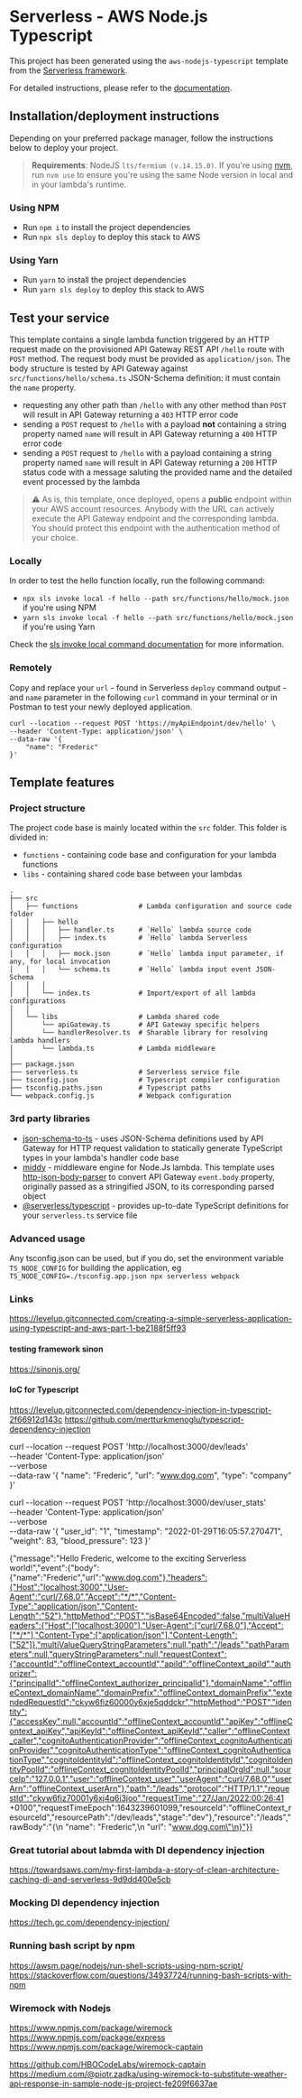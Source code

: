 # Serverless - AWS Node.js Typescript

This project has been generated using the `aws-nodejs-typescript` template from the [Serverless framework](https://www.serverless.com/).

For detailed instructions, please refer to the [documentation](https://www.serverless.com/framework/docs/providers/aws/).

## Installation/deployment instructions

Depending on your preferred package manager, follow the instructions below to deploy your project.

> **Requirements**: NodeJS `lts/fermium (v.14.15.0)`. If you're using [nvm](https://github.com/nvm-sh/nvm), run `nvm use` to ensure you're using the same Node version in local and in your lambda's runtime.

### Using NPM

- Run `npm i` to install the project dependencies
- Run `npx sls deploy` to deploy this stack to AWS

### Using Yarn

- Run `yarn` to install the project dependencies
- Run `yarn sls deploy` to deploy this stack to AWS

## Test your service

This template contains a single lambda function triggered by an HTTP request made on the provisioned API Gateway REST API `/hello` route with `POST` method. The request body must be provided as `application/json`. The body structure is tested by API Gateway against `src/functions/hello/schema.ts` JSON-Schema definition: it must contain the `name` property.

- requesting any other path than `/hello` with any other method than `POST` will result in API Gateway returning a `403` HTTP error code
- sending a `POST` request to `/hello` with a payload **not** containing a string property named `name` will result in API Gateway returning a `400` HTTP error code
- sending a `POST` request to `/hello` with a payload containing a string property named `name` will result in API Gateway returning a `200` HTTP status code with a message saluting the provided name and the detailed event processed by the lambda

> :warning: As is, this template, once deployed, opens a **public** endpoint within your AWS account resources. Anybody with the URL can actively execute the API Gateway endpoint and the corresponding lambda. You should protect this endpoint with the authentication method of your choice.

### Locally

In order to test the hello function locally, run the following command:

- `npx sls invoke local -f hello --path src/functions/hello/mock.json` if you're using NPM
- `yarn sls invoke local -f hello --path src/functions/hello/mock.json` if you're using Yarn

Check the [sls invoke local command documentation](https://www.serverless.com/framework/docs/providers/aws/cli-reference/invoke-local/) for more information.

### Remotely

Copy and replace your `url` - found in Serverless `deploy` command output - and `name` parameter in the following `curl` command in your terminal or in Postman to test your newly deployed application.

```
curl --location --request POST 'https://myApiEndpoint/dev/hello' \
--header 'Content-Type: application/json' \
--data-raw '{
    "name": "Frederic"
}'
```

## Template features

### Project structure

The project code base is mainly located within the `src` folder. This folder is divided in:

- `functions` - containing code base and configuration for your lambda functions
- `libs` - containing shared code base between your lambdas

```
.
├── src
│   ├── functions               # Lambda configuration and source code folder
│   │   ├── hello
│   │   │   ├── handler.ts      # `Hello` lambda source code
│   │   │   ├── index.ts        # `Hello` lambda Serverless configuration
│   │   │   ├── mock.json       # `Hello` lambda input parameter, if any, for local invocation
│   │   │   └── schema.ts       # `Hello` lambda input event JSON-Schema
│   │   │
│   │   └── index.ts            # Import/export of all lambda configurations
│   │
│   └── libs                    # Lambda shared code
│       └── apiGateway.ts       # API Gateway specific helpers
│       └── handlerResolver.ts  # Sharable library for resolving lambda handlers
│       └── lambda.ts           # Lambda middleware
│
├── package.json
├── serverless.ts               # Serverless service file
├── tsconfig.json               # Typescript compiler configuration
├── tsconfig.paths.json         # Typescript paths
└── webpack.config.js           # Webpack configuration
```

### 3rd party libraries

- [json-schema-to-ts](https://github.com/ThomasAribart/json-schema-to-ts) - uses JSON-Schema definitions used by API Gateway for HTTP request validation to statically generate TypeScript types in your lambda's handler code base
- [middy](https://github.com/middyjs/middy) - middleware engine for Node.Js lambda. This template uses [http-json-body-parser](https://github.com/middyjs/middy/tree/master/packages/http-json-body-parser) to convert API Gateway `event.body` property, originally passed as a stringified JSON, to its corresponding parsed object
- [@serverless/typescript](https://github.com/serverless/typescript) - provides up-to-date TypeScript definitions for your `serverless.ts` service file

### Advanced usage

Any tsconfig.json can be used, but if you do, set the environment variable `TS_NODE_CONFIG` for building the application, eg `TS_NODE_CONFIG=./tsconfig.app.json npx serverless webpack`


### Links
https://levelup.gitconnected.com/creating-a-simple-serverless-application-using-typescript-and-aws-part-1-be2188f5ff93

#### testing framework sinon
https://sinonjs.org/


#### IoC for Typescript
https://levelup.gitconnected.com/dependency-injection-in-typescript-2f66912d143c
https://github.com/mertturkmenoglu/typescript-dependency-injection


curl --location --request POST 'http://localhost:3000/dev/leads' \
--header 'Content-Type: application/json' \
--verbose \
--data-raw '{
    "name": "Frederic",
    "url": "www.dog.com",
    "type": "company"
}'

curl --location --request POST 'http://localhost:3000/dev/user_stats' \
--header 'Content-Type: application/json' \
--verbose \
--data-raw '{
    "user_id": "1", "timestamp": "2022-01-29T16:05:57.270471", "weight": 83, "blood_pressure": 123
}'



{"message":"Hello Frederic, welcome to the exciting Serverless world!","event":{"body":{"name":"Frederic","url":"www.dog.com"},"headers":{"Host":"localhost:3000","User-Agent":"curl/7.68.0","Accept":"*/*","Content-Type":"application/json","Content-Length":"52"},"httpMethod":"POST","isBase64Encoded":false,"multiValueHeaders":{"Host":["localhost:3000"],"User-Agent":["curl/7.68.0"],"Accept":["*/*"],"Content-Type":["application/json"],"Content-Length":["52"]},"multiValueQueryStringParameters":null,"path":"/leads","pathParameters":null,"queryStringParameters":null,"requestContext":{"accountId":"offlineContext_accountId","apiId":"offlineContext_apiId","authorizer":{"principalId":"offlineContext_authorizer_principalId"},"domainName":"offlineContext_domainName","domainPrefix":"offlineContext_domainPrefix","extendedRequestId":"ckyw6fiz60000y6xje5qddckr","httpMethod":"POST","identity":{"accessKey":null,"accountId":"offlineContext_accountId","apiKey":"offlineContext_apiKey","apiKeyId":"offlineContext_apiKeyId","caller":"offlineContext_caller","cognitoAuthenticationProvider":"offlineContext_cognitoAuthenticationProvider","cognitoAuthenticationType":"offlineContext_cognitoAuthenticationType","cognitoIdentityId":"offlineContext_cognitoIdentityId","cognitoIdentityPoolId":"offlineContext_cognitoIdentityPoolId","principalOrgId":null,"sourceIp":"127.0.0.1","user":"offlineContext_user","userAgent":"curl/7.68.0","userArn":"offlineContext_userArn"},"path":"/leads","protocol":"HTTP/1.1","requestId":"ckyw6fiz70001y6xj4q6i3joo","requestTime":"27/Jan/2022:00:26:41 +0100","requestTimeEpoch":1643239601099,"resourceId":"offlineContext_resourceId","resourcePath":"/dev/leads","stage":"dev"},"resource":"/leads","rawBody":"{\n    \"name\": \"Frederic\",\n    \"url\": \"www.dog.com\"\n}"}}


### Great tutorial about labmda with DI dependency injection
https://towardsaws.com/my-first-lambda-a-story-of-clean-architecture-caching-di-and-serverless-9d9dd400e5cb

### Mocking DI dependency injection
https://tech.gc.com/dependency-injection/


### Running bash script by npm 
https://awsm.page/nodejs/run-shell-scripts-using-npm-script/
https://stackoverflow.com/questions/34937724/running-bash-scripts-with-npm


### Wiremock with Nodejs
https://www.npmjs.com/package/wiremock
https://www.npmjs.com/package/express
https://www.npmjs.com/package/wiremock-captain

https://github.com/HBOCodeLabs/wiremock-captain
https://medium.com/@piotr.zadka/using-wiremock-to-substitute-weather-api-response-in-sample-node-js-project-fe209f6637ae

